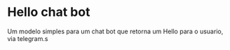 # Hello chat bot

Um modelo simples para um chat bot que retorna um Hello para o usuario, via telegram.s